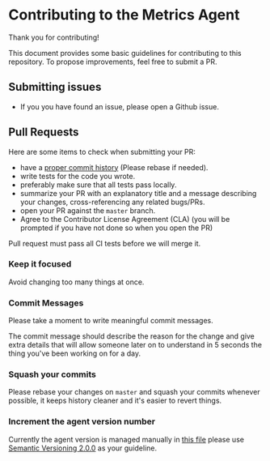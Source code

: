 # Contributing to the Metrics Agent

Thank you for contributing!

This document provides some basic guidelines for contributing to this repository.
To propose improvements, feel free to submit a PR.

## Submitting issues

  * If you you have found an issue, please open a Github issue.

## Pull Requests

Here are some items to check when submitting your PR:

  * have a [proper commit history](#commits) (Please rebase if needed).
  * write tests for the code you wrote.
  * preferably make sure that all tests pass locally.
  * summarize your PR with an explanatory title and a message describing your
    changes, cross-referencing any related bugs/PRs.
  * open your PR against the `master` branch.
  * Agree to the Contributor License Agreement (CLA) (you will be prompted if you have not done so when you open the PR)

Pull request must pass all CI tests before we will merge it.

### Keep it focused

Avoid changing too many things at once.

### Commit Messages

Please take a moment to write meaningful commit messages.

The commit message should describe the reason for the change and give extra details
that will allow someone later on to understand in 5 seconds the thing you've been
working on for a day.

### Squash your commits

Please rebase your changes on `master` and squash your commits whenever possible,
it keeps history cleaner and it's easier to revert things.

### Increment the agent version number

Currently the agent version is managed manually in [this file](version/version.go) please use [Semantic Versioning 2.0.0](https://semver.org/) as your guideline.

